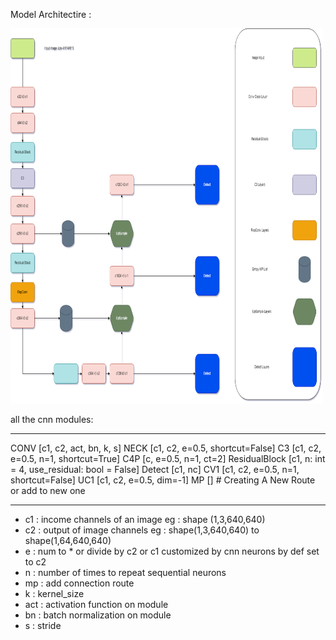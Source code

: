 Model Architectire :



<img src="https://raw.githubusercontent.com/erfanzar/ObjD/main/Read/modelArchitecture.png"  width="500" height="600">





all the cnn modules:

------------------------------------------------------------

CONV [c1, c2, act, bn, k, s]
NECK [c1, c2, e=0.5, shortcut=False]
C3 [c1, c2, e=0.5, n=1, shortcut=True]
C4P [c, e=0.5, n=1, ct=2]
ResidualBlock [c1, n: int = 4, use_residual: bool = False]
Detect [c1, nc]
CV1 [c1, c2, e=0.5, n=1, shortcut=False]
UC1 [c1, c2, e=0.5, dim=-1]
MP [] # Creating A New Route or add to new one

------------------------------------------------------------

- c1 : income channels of an image eg : shape (1,3,640,640)
- c2 : output of image channels eg : shape(1,3,640,640) to shape(1,64,640,640)
- e : num to * or divide by c2 or c1 customized by cnn neurons by def set to c2
- n : number of times to repeat sequential neurons
- mp : add connection route
- k : kernel_size
- act : activation function on module
- bn : batch normalization on module
- s : stride
